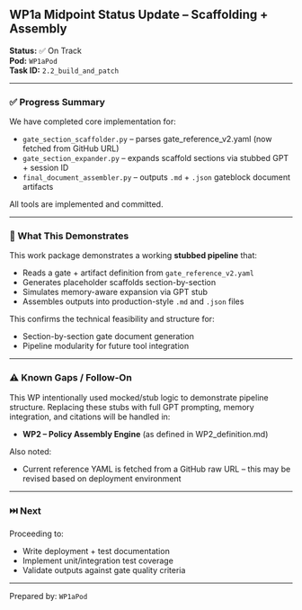 ## WP1a Midpoint Status Update – Scaffolding + Assembly

**Status:** ✅ On Track  
**Pod:** `WP1aPod`  
**Task ID:** `2.2_build_and_patch`

---

### ✅ Progress Summary
We have completed core implementation for:
- `gate_section_scaffolder.py` – parses gate_reference_v2.yaml (now fetched from GitHub URL)
- `gate_section_expander.py` – expands scaffold sections via stubbed GPT + session ID
- `final_document_assembler.py` – outputs `.md` + `.json` gateblock document artifacts

All tools are implemented and committed.

---

### 🧪 What This Demonstrates
This work package demonstrates a working **stubbed pipeline** that:
- Reads a gate + artifact definition from `gate_reference_v2.yaml`
- Generates placeholder scaffolds section-by-section
- Simulates memory-aware expansion via GPT stub
- Assembles outputs into production-style `.md` and `.json` files

This confirms the technical feasibility and structure for:
- Section-by-section gate document generation
- Pipeline modularity for future tool integration

---

### ⚠️ Known Gaps / Follow-On
This WP intentionally used mocked/stub logic to demonstrate pipeline structure.
Replacing these stubs with full GPT prompting, memory integration, and citations will be handled in:
- **WP2 – Policy Assembly Engine** (as defined in WP2_definition.md)

Also noted:
- Current reference YAML is fetched from a GitHub raw URL – this may be revised based on deployment environment

---

### ⏭️ Next
Proceeding to:
- Write deployment + test documentation
- Implement unit/integration test coverage
- Validate outputs against gate quality criteria

---

Prepared by: `WP1aPod`